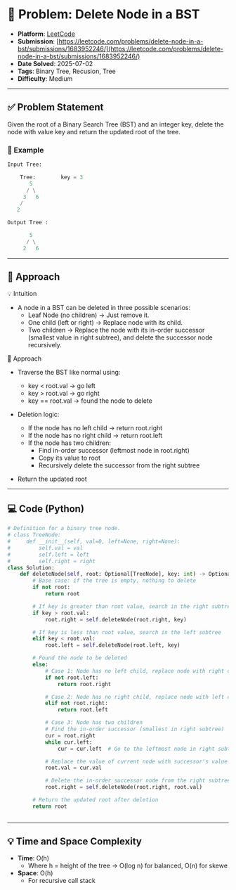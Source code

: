 # 🧲 Problem: Delete Node in a BST

- **Platform**: [LeetCode](https://leetcode.com/problems/delete-node-in-a-bst/description/)
- **Submission**: [https://leetcode.com/problems/delete-node-in-a-bst/submissions/1683952246/](https://leetcode.com/problems/delete-node-in-a-bst/submissions/1683952246/)
- **Date Solved**: 2025-07-02
- **Tags**: Binary Tree, Recusion, Tree
- **Difficulty**: Medium

---

## ✅ Problem Statement
Given the root of a Binary Search Tree (BST) and an integer key, delete the node with value key and return the updated root of the tree.
### 📌 Example
```python
Input Tree:

    Tree:        key = 3
       5
      / \
     3   6
    /
   2

Output Tree :

       5
      / \
     2   6


```
---

## 🚀 Approach
💡 Intuition
- A node in a BST can be deleted in three possible scenarios:
   - Leaf Node (no children) → Just remove it.
   - One child (left or right) → Replace node with its child.
   - Two children → Replace the node with its in-order successor (smallest value in right subtree), and delete the successor node recursively.

👣 Approach
- Traverse the BST like normal using:
   - key < root.val → go left
   - key > root.val → go right
   - key == root.val → found the node to delete

- Deletion logic:
   - If the node has no left child → return root.right
   - If the node has no right child → return root.left
   - If the node has two children:
      - Find in-order successor (leftmost node in root.right)
      - Copy its value to root
      - Recursively delete the successor from the right subtree

- Return the updated root


---

## 💻 Code (Python)

```python
# Definition for a binary tree node.
# class TreeNode:
#     def __init__(self, val=0, left=None, right=None):
#         self.val = val
#         self.left = left
#         self.right = right
class Solution:
    def deleteNode(self, root: Optional[TreeNode], key: int) -> Optional[TreeNode]:
        # Base case: if the tree is empty, nothing to delete
        if not root:
            return root

        # If key is greater than root value, search in the right subtree
        if key > root.val:
            root.right = self.deleteNode(root.right, key)

        # If key is less than root value, search in the left subtree
        elif key < root.val:
            root.left = self.deleteNode(root.left, key)

        # Found the node to be deleted
        else:
            # Case 1: Node has no left child, replace node with right child
            if not root.left:
                return root.right

            # Case 2: Node has no right child, replace node with left child
            elif not root.right:
                return root.left

            # Case 3: Node has two children
            # Find the in-order successor (smallest in right subtree)
            cur = root.right
            while cur.left:
                cur = cur.left  # Go to the leftmost node in right subtree

            # Replace the value of current node with successor's value
            root.val = cur.val

            # Delete the in-order successor node from the right subtree
            root.right = self.deleteNode(root.right, root.val)

        # Return the updated root after deletion
        return root
   
```

---

## 💡 Time and Space Complexity
- **Time**: O(h)
    - Where h = height of the tree → O(log n) for balanced, O(n) for skewe
- **Space**: O(h)
    - For recursive call stack
